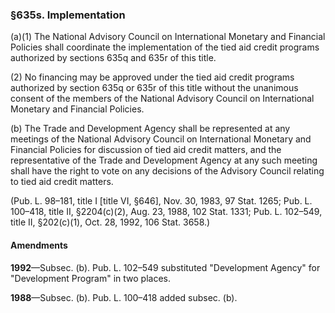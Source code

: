 ### §635s. Implementation ###

(a)(1) The National Advisory Council on International Monetary and Financial Policies shall coordinate the implementation of the tied aid credit programs authorized by sections 635q and 635r of this title.

(2) No financing may be approved under the tied aid credit programs authorized by section 635q or 635r of this title without the unanimous consent of the members of the National Advisory Council on International Monetary and Financial Policies.

(b) The Trade and Development Agency shall be represented at any meetings of the National Advisory Council on International Monetary and Financial Policies for discussion of tied aid credit matters, and the representative of the Trade and Development Agency at any such meeting shall have the right to vote on any decisions of the Advisory Council relating to tied aid credit matters.

(Pub. L. 98–181, title I [title VI, §646], Nov. 30, 1983, 97 Stat. 1265; Pub. L. 100–418, title II, §2204(c)(2), Aug. 23, 1988, 102 Stat. 1331; Pub. L. 102–549, title II, §202(c)(1), Oct. 28, 1992, 106 Stat. 3658.)

#### Amendments ####

**1992**—Subsec. (b). Pub. L. 102–549 substituted "Development Agency" for "Development Program" in two places.

**1988**—Subsec. (b). Pub. L. 100–418 added subsec. (b).
